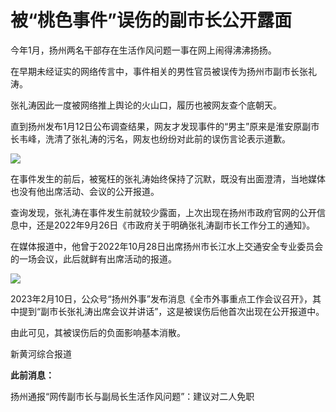 # 被“桃色事件”误伤的副市长公开露面

今年1月，扬州两名干部存在生活作风问题一事在网上闹得沸沸扬扬。

在早期未经证实的网络传言中，事件相关的男性官员被误传为扬州市副市长张礼涛。

张礼涛因此一度被网络推上舆论的火山口，履历也被网友查个底朝天。

直到扬州发布1月12日公布调查结果，网友才发现事件的“男主”原来是淮安原副市长韦峰，洗清了张礼涛的污名，网友也纷纷对此前的误伤言论表示道歉。

![](https://inews.gtimg.com/om_bt/OUzNY7uIKt6w96AX5ImU3NiI3aVia73GpV1jNia178R5AAA/1000)

在事件发生的前后，被冤枉的张礼涛始终保持了沉默，既没有出面澄清，当地媒体也没有他出席活动、会议的公开报道。

查询发现，张礼涛在事件发生前就较少露面，上次出现在扬州市政府官网的公开信息中，还是2022年9月26日《市政府关于明确张礼涛副市长工作分工的通知》。

在媒体报道中，他曾于2022年10月28日出席扬州市长江水上交通安全专业委员会的一场会议，此后就鲜有出席活动的报道。

![](https://inews.gtimg.com/om_bt/OvNZxFL_hkXSt01uekH74MuaeuYJZV3mQgjdUvjYVLk_kAA/1000)

2023年2月10日，公众号“扬州外事”发布消息《全市外事重点工作会议召开》，其中提到“副市长张礼涛出席会议并讲话”，这是被误伤后他首次出现在公开报道中。

由此可见，其被误伤后的负面影响基本消散。

新黄河综合报道

**此前消息：**

扬州通报“网传副市长与副局长生活作风问题”：建议对二人免职

